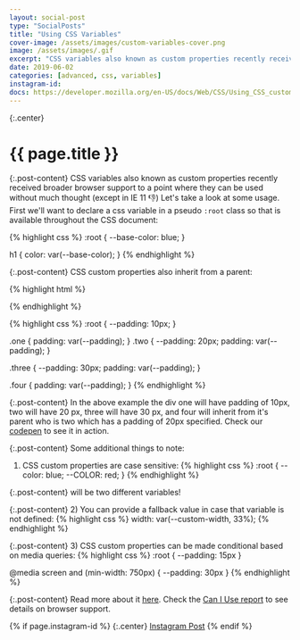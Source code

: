 ```yaml
---
layout: social-post
type: "SocialPosts"
title: "Using CSS Variables"
cover-image: /assets/images/custom-variables-cover.png
image: /assets/images/.gif
excerpt: "CSS variables also known as custom properties recently received broader browser support to a point where they can be used without much thought (except in IE 11 👎)"
date: 2019-06-02
categories: [advanced, css, variables]
instagram-id: 
docs: https://developer.mozilla.org/en-US/docs/Web/CSS/Using_CSS_custom_properties
---
```

{:.center}
# {{ page.title }}

{:.post-content}
CSS variables also known as custom properties recently received broader browser support to a point where they can be used without much thought (except in IE 11 👎)
Let's take a look at some usage. First we'll want to declare a css variable
in a pseudo `:root` class so that is available throughout the CSS document:

{% highlight css %}
:root {
    --base-color: blue;
}

h1 {
    color: var(--base-color);
}
{% endhighlight %}

{:.post-content}
CSS custom properties also inherit from a parent:

{% highlight html %}
<div class="one">
  <div class="two">
    <div class="three"></div>
    <div class="four"></div>
  </div>
</div>
{% endhighlight %}

{% highlight css %}
:root {
    --padding: 10px;
}

.one {
    padding: var(--padding);
}
.two {
    --padding: 20px;
    padding: var(--padding);
}

.three {
    --padding: 30px;
    padding: var(--padding);
}

.four {
    padding: var(--padding);
}
{% endhighlight %}

{:.post-content}
In the above example the div one will have padding of 10px, two will have 20 px, three
will have 30 px, and four will inherit from it's parent who is two which has a padding
of 20px specified. Check our <a href="https://codepen.io/the_dev_diaries/pen/dEaozK" target="_blank">codepen</a>
to see it in action.

{:.post-content}
Some additional things to note: <br>
1) CSS custom properties are case sensitive:
{% highlight css %}
:root {
 --color: blue;
 --COLOR: red;
}
{% endhighlight %}

{:.post-content}
will be two different variables!

{:.post-content}
2) You can provide a fallback value in case that variable is not defined:
{% highlight css %}
width: var(--custom-width, 33%);
{% endhighlight %}

{:.post-content}
3) CSS custom properties can be made conditional based on media queries:
{% highlight css %}
:root {
	--padding: 15px 
}

@media screen and (min-width: 750px) {
	--padding: 30px
}
{% endhighlight %}

{:.post-content}
Read more about it <a href="{{page.docs}}" target="_blank">here</a>.
Check the <a href="https://www.caniuse.com/#feat=css-variables" target="_blank">Can I Use report</a> to see details on browser support.

{% if page.instagram-id %}
{:.center}
<a class="insta-link" href="https://www.instagram.com/p/{{page.instagram-id}}" target="_blank">Instagram Post</a>
{% endif %}
